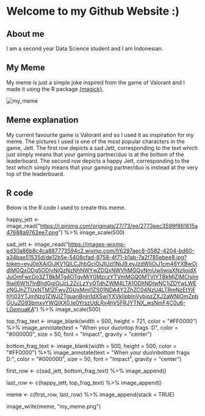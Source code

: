 # Welcome to my Github Website :)

## About me
I am a second year Data Science student and I am Indonesian.

## My Meme
My meme is just a simple joke inspired from the game of Valorant and I made it using the R package [{magick}](https://cran.r-project.org/web/packages/magick/vignettes/intro.html).

![my_meme](https://user-images.githubusercontent.com/100745310/158976770-1784a090-6f95-40dd-a4e6-06c2ae3a470d.png)

## Meme explanation
My current favourite game is Valorant and so I used it as inspiration for my meme. The pictures I used is one of the most popular characters in the game, Jett.
The first row depicts a sad Jett, corresponding to the text which just simply means that your gaming partner/duo is at the bottom of the leaderboard.
The second row depicts a happy Jett, corresponding to the text which simply means that your gaming partner/duo is instead at the very top of the leaderboard.

## R code
Below is the R code I used to create this meme.

happy_jett <- image_read("https://i.pinimg.com/originals/27/73/ee/2773eec3599f861615a47688a9762ee7.png") %>%
  image_scale(500)

sad_jett <- image_read("https://images-wixmp-ed30a86b8c4ca887773594c2.wixmp.com/f/6297aec8-0582-4204-bd60-a34bae51535d/de12b5e-5408cfad-8758-4f71-b1ab-7a2f785ebee8.jpg?token=eyJ0eXAiOiJKV1QiLCJhbGciOiJIUzI1NiJ9.eyJzdWIiOiJ1cm46YXBwOjdlMGQxODg5ODIyNjQzNzNhNWYwZDQxNWVhMGQyNmUwIiwiaXNzIjoidXJuOmFwcDo3ZTBkMTg4OTgyMjY0MzczYTVmMGQ0MTVlYTBkMjZlMCIsIm9iaiI6W1t7InBhdGgiOiJcL2ZcLzYyOTdhZWM4LTA1ODItNDIwNC1iZDYwLWEzNGJhZTUxNTM1ZFwvZGUxMmI1ZS01NDA4Y2ZhZC04NzU4LTRmNzEtYjFhYi03YTJmNzg1ZWJlZTguanBnIn1dXSwiYXVkIjpbInVybjpzZXJ2aWNlOmZpbGUuZG93bmxvYWQiXX0.Ie0YrszUdLRv4hV5FRJYTNX_wsNmF4C0u6-LGemuaKA") %>%
  image_scale(500)

top_frag_text <- image_blank(width = 500,
                             height = 721,
                             color = "#FF0000") %>%
  image_annotate(text = "When your duo\ntop frags :D",
                 color = "#000000",
                 size = 50,
                 font = "Impact",
                 gravity = "center")

bottom_frag_text <- image_blank(width = 500,
                                height = 500,
                                color = "#FF0000") %>%
  image_annotate(text = "When your duo\nbottom frags D:",
                 color = "#000000",
                 size = 50,
                 font = "Impact",
                 gravity = "center")

first_row <- c(sad_jett, bottom_frag_text) %>%
  image_append()

last_row <- c(happy_jett, top_frag_text) %>%
  image_append()

meme <- c(first_row, last_row) %>%
  image_append(stack = TRUE)

image_write(meme, "my_meme.png")
